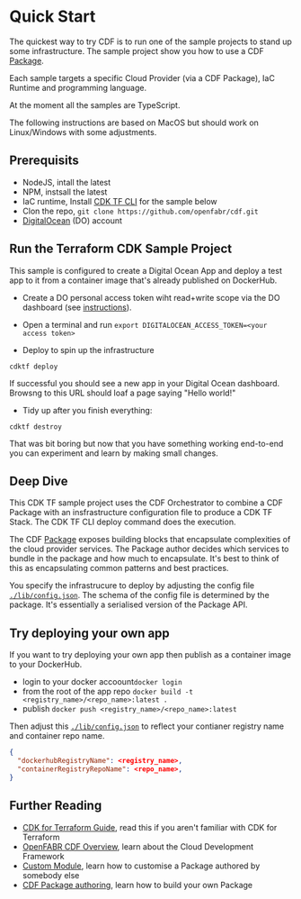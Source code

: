 # Quick Start

The quickest way to try CDF is to run one of the sample projects to stand up some infrastructure. The sample project show you how to use a CDF [Package](../user-guide/package-implementation.md).

Each sample targets a specific Cloud Provider (via a CDF Package), IaC Runtime and programming language.

At the moment all the samples are TypeScript.

The following instructions are based on MacOS but should work on Linux/Windows with some adjustments.

## Prerequisits

- NodeJS, intall the latest
- NPM, instsall the latest
- IaC runtime, Install [CDK TF CLI](https://developer.hashicorp.com/terraform/tutorials/aws-get-started/install-cli#install-terraform) for the sample below
- Clon the repo, `git clone https://github.com/openfabr/cdf.git`
- [DigitalOcean](https://www.digitalocean.com/) (DO) account

## Run the Terraform CDK Sample Project

This sample is configured to create a Digital Ocean App and deploy a test app to it from a container image that's already published on DockerHub.

- Create a DO personal access token wiht read+write scope via the DO dashboard (see [instructions](https://docs.digitalocean.com/reference/api/create-personal-access-token/)).

- Open a terminal and run `export DIGITALOCEAN_ACCESS_TOKEN=<your access token>`

- Deploy to spin up the infrastructure
  
```cli
cdktf deploy
```

If successful you should see a new app in your Digital Ocean dashboard. Browsng to this URL should loaf a page saying "Hello world!"

- Tidy up after you finish everything:

```cli
cdktf destroy
```

That was bit boring but now that you have something working end-to-end you can experiment and learn by making small changes.

## Deep Dive

This CDK TF sample project uses the CDF Orchestrator to combine a CDF Package with an insfrastructure configuration file to produce a CDK TF Stack. The CDK TF CLI deploy command does the execution.

The CDF [Package](../user-guide/package-implementation.md) exposes building blocks that encapsulate complexities of the cloud provider services. The Package author decides which services to bundle in the package and how much to encapsulate. It's best to think of this as encapsulating common patterns and best practices.

You specify the infrastrucure to deploy by adjusting the config file [`./lib/config.json`](./lib/config.json). The schema of the config file is determined by the package. It's essentially a serialised version of the Package API.

## Try deploying your own app

If you want to try deploying your own app then publish as a container image to your DockerHub.

- login to your docker accoount`docker login`
- from the root of the app repo `docker build -t <registry_name>/<repo_name>:latest .`
- publish `docker push <registry_name>/<repo_name>:latest`

Then adjust this [`./lib/config.json`](./lib/config.json) to reflect your contianer registry name and container repo name.

```json
{
  "dockerhubRegistryName": <registry_name>,
  "containerRegistryRepoName": <repo_name>,
}
```

## Further Reading

- [CDK for Terraform Guide](https://developer.hashicorp.com/terraform/cdktf), read this if you aren't familiar with CDK for Terraform
- [OpenFABR CDF Overview](../user-guide/overview.md), learn about the Cloud Development Framework
- [Custom Module](customise-with-custom-modules.md), learn how to customise a Package authored by somebody else
- [CDF Package authoring](build-cdf-package.md), learn how to build your own Package
